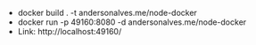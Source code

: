 - docker build . -t andersonalves.me/node-docker
- docker run -p 49160:8080 -d andersonalves.me/node-docker
- Link: http://localhost:49160/
